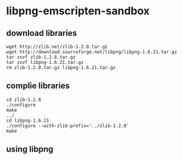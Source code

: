 # libpng-emscripten-sandbox


## download libraries
```
wget http://zlib.net/zlib-1.2.8.tar.gz
wget http://download.sourceforge.net/libpng/libpng-1.6.21.tar.gz
tar zxvf zlib-1.2.8.tar.gz
tar zxvf libpng-1.6.21.tar.gz
rm zlib-1.2.8.tar.gz libpng-1.6.21.tar.gz
```
## complie libraries

```
cd zlib-1.2.8
./configure
make
../
cd libpng-1.6.21
./configure --with-zlib-prefix='../zlib-1.2.8'
make
```

## using libpng
